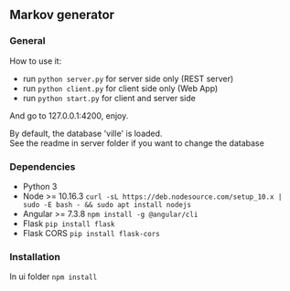 <h2>Markov generator</h2>

<h3>General</h3>

How to use it:
* run `python server.py` for server side only (REST server)
* run `python client.py` for client side only (Web App)
* run `python start.py` for client and server side

And go to 127.0.0.1:4200, enjoy.

By default, the database 'ville' is loaded. <br />
See the readme in server folder if you want to change the database

<h3>Dependencies</h3>

* Python 3
* Node >= 10.16.3 `curl -sL https://deb.nodesource.com/setup_10.x | sudo -E bash - && sudo apt install nodejs`
* Angular >= 7.3.8 `npm install -g @angular/cli`
* Flask `pip install flask`
* Flask CORS `pip install flask-cors`

<h3>Installation</h3>

In ui folder `npm install` 
